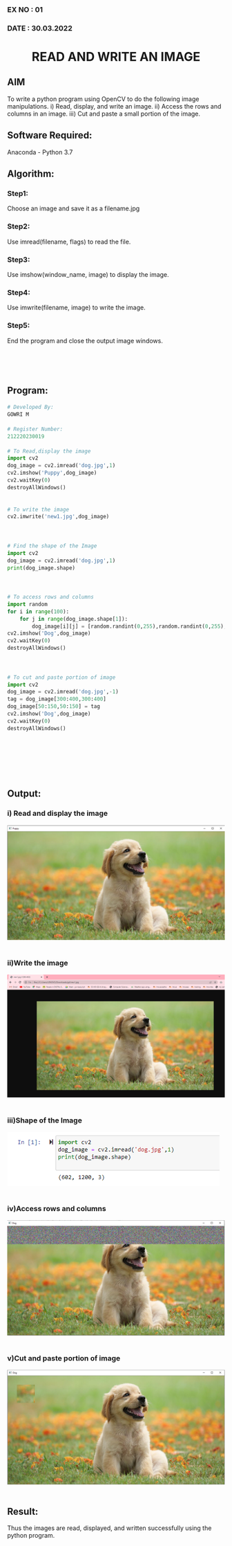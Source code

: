 ### EX NO : 01
### DATE  : 30.03.2022
# <p align="center"> READ AND WRITE AN IMAGE </p>


## AIM
To write a python program using OpenCV to do the following image manipulations.
i) Read, display, and write an image.
ii) Access the rows and columns in an image.
iii) Cut and paste a small portion of the image.

## Software Required:
Anaconda - Python 3.7
## Algorithm:
### Step1:
Choose an image and save it as a filename.jpg
### Step2:
Use imread(filename, flags) to read the file.
### Step3:
Use imshow(window_name, image) to display the image.
### Step4:
Use imwrite(filename, image) to write the image.
### Step5:
End the program and close the output image windows.

</br>
</br>
</br>

## Program:
```python
# Developed By:
GOWRI M

# Register Number:
212220230019

# To Read,display the image
import cv2
dog_image = cv2.imread('dog.jpg',1)
cv2.imshow('Puppy',dog_image)
cv2.waitKey(0)
destroyAllWindows()


# To write the image
cv2.imwrite('new1.jpg',dog_image)



# Find the shape of the Image
import cv2
dog_image = cv2.imread('dog.jpg',1)
print(dog_image.shape)



# To access rows and columns
import random
for i in range(100):
    for j in range(dog_image.shape[1]):
        dog_image[i][j] = [random.randint(0,255),random.randint(0,255),random.randint(0,255)]
cv2.imshow('Dog',dog_image)
cv2.waitKey(0)
destroyAllWindows()



# To cut and paste portion of image
import cv2
dog_image = cv2.imread('dog.jpg',-1)
tag = dog_image[300:400,300:400]
dog_image[50:150,50:150] = tag
cv2.imshow('Dog',dog_image)
cv2.waitKey(0)
destroyAllWindows()








```
## Output:

### i) Read and display the image
![output](./static/img/OUTP1.png)
<br>
<br>

### ii)Write the image
![output](./static/img/OUTP2.png)
<br>
<br>

### iii)Shape of the Image
![output](./static/img/OUTP3.png)
<br>
<br>

### iv)Access rows and columns
![output](./static/img/OUTP4.png)
<br>
<br>

### v)Cut and paste portion of image
![output](./static/img/OUTP5.png)
<br>
<br>

## Result:
Thus the images are read, displayed, and written successfully using the python program.


